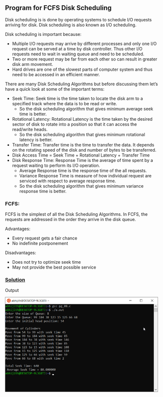 ## Program for FCFS Disk Scheduling

Disk scheduling is is done by operating systems to schedule I/O requests arriving for disk. Disk scheduling is also known as I/O scheduling.

Disk scheduling is important because:

- Multiple I/O requests may arrive by different processes and only one I/O request can be served at a time by disk controller. Thus other I/O requests need to wait in waiting queue and need to be scheduled.
- Two or more request may be far from each other so can result in greater disk arm movement.
- Hard drives are one of the slowest parts of computer system and thus need to be accessed in an efficient manner.

There are many Disk Scheduling Algorithms but before discussing them let’s have a quick look at some of the important terms:

- Seek Time: Seek time is the time taken to locate the disk arm to a specified track where the data is to be read or write. 
    - So the disk scheduling algorithm that gives minimum average seek time is better.
- Rotational Latency: Rotational Latency is the time taken by the desired sector of disk to rotate into a position so that it can access the read/write heads. 
    - So the disk scheduling algorithm that gives minimum rotational latency is better.
- Transfer Time: Transfer time is the time to transfer the data. It depends on the rotating speed of the disk and number of bytes to be transferred.
- Disk Access Time = Seek Time + Rotational Latency + Transfer Time
- Disk Response Time: Response Time is the average of time spent by a request waiting to perform its I/O operation. 
    - Average Response time is the response time of the all requests. 
    - Variance Response Time is measure of how individual request are serviced with respect to average response time. 
    - So the disk scheduling algorithm that gives minimum variance response time is better.

### FCFS: 
FCFS is the simplest of all the Disk Scheduling Algorithms. In FCFS, the requests are addressed in the order they arrive in the disk queue.

Advantages:

- Every request gets a fair chance
- No indefinite postponement

Disadvantages:

- Does not try to optimize seek time
- May not provide the best possible service

### [Solution](https://raw.githubusercontent.com/abhijithvijayan/System-Software-lab/master/p_08/pg_08.c)    

Output

![output_img](../out_img/p_08_out.png)